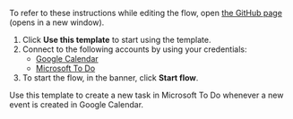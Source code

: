 To refer to these instructions while editing the flow, open [the GitHub page](https://github.com/ot4i/app-connect-templates/tree/main/resources/markdown/Create%20a%20task%20in%20Microsoft%20To%20Do%20when%20a%20new%20event%20is%20created%20in%20Google%20Calendar_instructions.md) (opens in a new window).

1. Click **Use this template** to start using the template.
2. Connect to the following accounts by using your credentials:
   - [Google Calendar](https://ibm.biz/acgooglecalendar) 
   - [Microsoft To Do](https://ibm.biz/acmstodo)
3. To start the flow, in the banner, click **Start flow**.

Use this template to create a new task in Microsoft To Do whenever a new event is created in Google Calendar.


